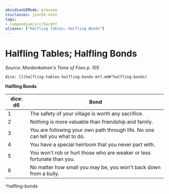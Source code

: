 ```yaml
---
obsidianUIMode: preview
cssclasses: json5e-note
tags:
- compendium/src/5e/mtf
aliases: ["Halfling Tables; Halfling Bonds"]
---
```

# Halfling Tables; Halfling Bonds
*Source: Mordenkainen's Tome of Foes p. 105* 

`dice: [](halfling-tables-halfling-bonds-mtf.md#^halfling-bonds)`

**Halfling Bonds**

| dice: d6 | Bond |
|----------|------|
| 1 | The safety of your village is worth any sacrifice. |
| 2 | Nothing is more valuable than friendship and family. |
| 3 | You are following your own path through life. No one can tell you what to do. |
| 4 | You have a special heirloom that you never part with. |
| 5 | You won't rob or hurt those who are weaker or less fortunate than you. |
| 6 | No matter how small you may be, you won't back down from a bully. |
^halfling-bonds